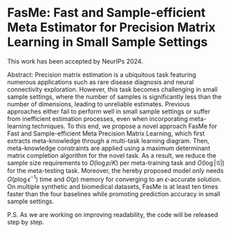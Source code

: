 # FasMe: Fast and Sample-efficient Meta Estimator for Precision Matrix Learning in Small Sample Settings

This work has been accepted by NeurIPs 2024.

Abstract: Precision matrix estimation is a ubiquitous task featuring numerous applications such as rare disease diagnosis and neural connectivity exploration. However, this task becomes challenging in small sample settings, where the number of samples is significantly less than the number of dimensions, leading to unreliable estimates. Previous approaches either fail to perform well in small sample settings or suffer from inefficient estimation processes, even when incorporating meta-learning techniques.
To this end, we propose a novel approach FasMe for Fast and Sample-efficient Meta Precision Matrix Learning, which first extracts meta-knowledge through a multi-task learning diagram. Then, meta-knowledge constraints are applied using a maximum determinant matrix completion algorithm for the novel task. As a result, we reduce the sample size requirements to $O(\log p/K)$ per meta-training task and $O(\log\vert \mathcal{G}\vert)$ for the meta-testing task. Moreover, the hereby proposed model only needs $O(p \log\epsilon^{-1})$ time and $O(p)$ memory for converging to an $\epsilon$-accurate solution. On multiple synthetic and biomedical datasets, FasMe is at least ten times faster than the four baselines while promoting prediction accuracy in small sample settings.


P.S. As we are working on improving readability, the code will be released step by step.
